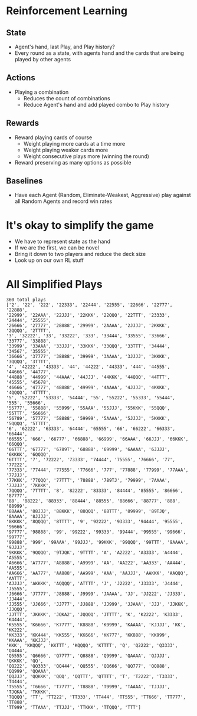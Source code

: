 # Reinforcement Learning

## State
- Agent's hand, last Play, and Play history?
- Every round as a state, with agents hand and the cards that are being played by other agents

## Actions
- Playing a combination
  - Reduces the count of combinations
  - Reduce Agent's hand and add played combo to Play history

## Rewards
- Reward playing cards of course
  - Weight playing more cards at a time more
  - Weight playing weaker cards more
  - Weight consecutive plays more (winning the round)
- Reward preserving as many options as possible

## Baselines
- Have each Agent (Random, Eliminate-Weakest, Aggressive) play against all Random Agents and record win rates

# It's okay to simplify the game
- We have to represent state as the hand
- If we are the first, we can be novel
- Bring it down to two players and reduce the deck size
- Look up on our own RL stuff


# All Simplified Plays
```
360 total plays
['2', '22', '222', '22333', '22444', '22555', '22666', '22777', '22888',
'22999', '22AAA', '22JJJ', '22KKK', '22QQQ', '22TTT', '23333', '24444', '25555',
'26666', '27777', '28888', '29999', '2AAAA', '2JJJJ', '2KKKK', '2QQQQ', '2TTTT',
'3', '32222', '33', '33222', '333', '33444', '33555', '33666', '33777', '33888',
'33999', '33AAA', '33JJJ', '33KKK', '33QQQ', '33TTT', '34444', '34567', '35555',
'36666', '37777', '38888', '39999', '3AAAA', '3JJJJ', '3KKKK', '3QQQQ', '3TTTT',
'4', '42222', '43333', '44', '44222', '44333', '444', '44555', '44666', '44777',
'44888', '44999', '44AAA', '44JJJ', '44KKK', '44QQQ', '44TTT', '45555', '45678',
'46666', '47777', '48888', '49999', '4AAAA', '4JJJJ', '4KKKK', '4QQQQ', '4TTTT',
'5', '52222', '53333', '54444', '55', '55222', '55333', '55444', '555', '55666',
'55777', '55888', '55999', '55AAA', '55JJJ', '55KKK', '55QQQ', '55TTT', '56666',
'56789', '57777', '58888', '59999', '5AAAA', '5JJJJ', '5KKKK', '5QQQQ', '5TTTT',
'6', '62222', '63333', '64444', '65555', '66', '66222', '66333', '66444',
'66555', '666', '66777', '66888', '66999', '66AAA', '66JJJ', '66KKK', '66QQQ',
'66TTT', '67777', '6789T', '68888', '69999', '6AAAA', '6JJJJ', '6KKKK', '6QQQQ',
'6TTTT', '7', '72222', '73333', '74444', '75555', '76666', '77', '77222',
'77333', '77444', '77555', '77666', '777', '77888', '77999', '77AAA', '77JJJ',
'77KKK', '77QQQ', '77TTT', '78888', '789TJ', '79999', '7AAAA', '7JJJJ', '7KKKK',
'7QQQQ', '7TTTT', '8', '82222', '83333', '84444', '85555', '86666', '87777',
'88', '88222', '88333', '88444', '88555', '88666', '88777', '888', '88999',
'88AAA', '88JJJ', '88KKK', '88QQQ', '88TTT', '89999', '89TJQ', '8AAAA', '8JJJJ',
'8KKKK', '8QQQQ', '8TTTT', '9', '92222', '93333', '94444', '95555', '96666',
'97777', '98888', '99', '99222', '99333', '99444', '99555', '99666', '99777',
'99888', '999', '99AAA', '99JJJ', '99KKK', '99QQQ', '99TTT', '9AAAA', '9JJJJ',
'9KKKK', '9QQQQ', '9TJQK', '9TTTT', 'A', 'A2222', 'A3333', 'A4444', 'A5555',
'A6666', 'A7777', 'A8888', 'A9999', 'AA', 'AA222', 'AA333', 'AA444', 'AA555',
'AA666', 'AA777', 'AA888', 'AA999', 'AAA', 'AAJJJ', 'AAKKK', 'AAQQQ', 'AATTT',
'AJJJJ', 'AKKKK', 'AQQQQ', 'ATTTT', 'J', 'J2222', 'J3333', 'J4444', 'J5555',
'J6666', 'J7777', 'J8888', 'J9999', 'JAAAA', 'JJ', 'JJ222', 'JJ333', 'JJ444',
'JJ555', 'JJ666', 'JJ777', 'JJ888', 'JJ999', 'JJAAA', 'JJJ', 'JJKKK', 'JJQQQ',
'JJTTT', 'JKKKK', 'JQKA2', 'JQQQQ', 'JTTTT', 'K', 'K2222', 'K3333', 'K4444',
'K5555', 'K6666', 'K7777', 'K8888', 'K9999', 'KAAAA', 'KJJJJ', 'KK', 'KK222',
'KK333', 'KK444', 'KK555', 'KK666', 'KK777', 'KK888', 'KK999', 'KKAAA', 'KKJJJ',
'KKK', 'KKQQQ', 'KKTTT', 'KQQQQ', 'KTTTT', 'Q', 'Q2222', 'Q3333', 'Q4444',
'Q5555', 'Q6666', 'Q7777', 'Q8888', 'Q9999', 'QAAAA', 'QJJJJ', 'QKKKK', 'QQ',
'QQ222', 'QQ333', 'QQ444', 'QQ555', 'QQ666', 'QQ777', 'QQ888', 'QQ999', 'QQAAA',
'QQJJJ', 'QQKKK', 'QQQ', 'QQTTT', 'QTTTT', 'T', 'T2222', 'T3333', 'T4444',
'T5555', 'T6666', 'T7777', 'T8888', 'T9999', 'TAAAA', 'TJJJJ', 'TJQKA', 'TKKKK',
'TQQQQ', 'TT', 'TT222', 'TT333', 'TT444', 'TT555', 'TT666', 'TT777', 'TT888',
'TT999', 'TTAAA', 'TTJJJ', 'TTKKK', 'TTQQQ', 'TTT']
```
